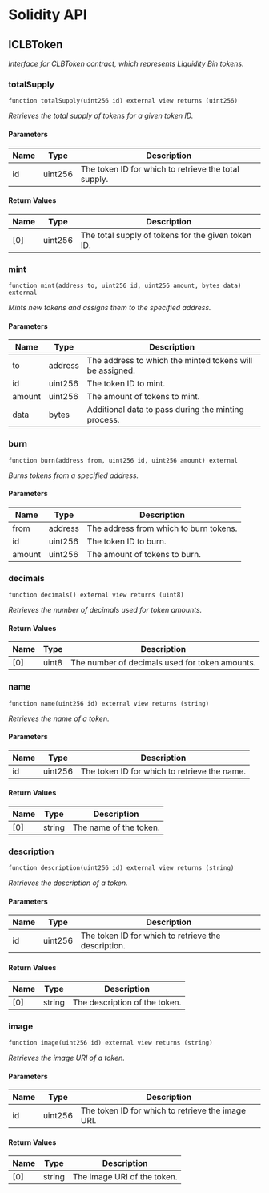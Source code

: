 # Solidity API

## ICLBToken

_Interface for CLBToken contract, which represents Liquidity Bin tokens._

### totalSupply

```solidity
function totalSupply(uint256 id) external view returns (uint256)
```

_Retrieves the total supply of tokens for a given token ID._

#### Parameters

| Name | Type | Description |
| ---- | ---- | ----------- |
| id | uint256 | The token ID for which to retrieve the total supply. |

#### Return Values

| Name | Type | Description |
| ---- | ---- | ----------- |
| [0] | uint256 | The total supply of tokens for the given token ID. |

### mint

```solidity
function mint(address to, uint256 id, uint256 amount, bytes data) external
```

_Mints new tokens and assigns them to the specified address._

#### Parameters

| Name | Type | Description |
| ---- | ---- | ----------- |
| to | address | The address to which the minted tokens will be assigned. |
| id | uint256 | The token ID to mint. |
| amount | uint256 | The amount of tokens to mint. |
| data | bytes | Additional data to pass during the minting process. |

### burn

```solidity
function burn(address from, uint256 id, uint256 amount) external
```

_Burns tokens from a specified address._

#### Parameters

| Name | Type | Description |
| ---- | ---- | ----------- |
| from | address | The address from which to burn tokens. |
| id | uint256 | The token ID to burn. |
| amount | uint256 | The amount of tokens to burn. |

### decimals

```solidity
function decimals() external view returns (uint8)
```

_Retrieves the number of decimals used for token amounts._

#### Return Values

| Name | Type | Description |
| ---- | ---- | ----------- |
| [0] | uint8 | The number of decimals used for token amounts. |

### name

```solidity
function name(uint256 id) external view returns (string)
```

_Retrieves the name of a token._

#### Parameters

| Name | Type | Description |
| ---- | ---- | ----------- |
| id | uint256 | The token ID for which to retrieve the name. |

#### Return Values

| Name | Type | Description |
| ---- | ---- | ----------- |
| [0] | string | The name of the token. |

### description

```solidity
function description(uint256 id) external view returns (string)
```

_Retrieves the description of a token._

#### Parameters

| Name | Type | Description |
| ---- | ---- | ----------- |
| id | uint256 | The token ID for which to retrieve the description. |

#### Return Values

| Name | Type | Description |
| ---- | ---- | ----------- |
| [0] | string | The description of the token. |

### image

```solidity
function image(uint256 id) external view returns (string)
```

_Retrieves the image URI of a token._

#### Parameters

| Name | Type | Description |
| ---- | ---- | ----------- |
| id | uint256 | The token ID for which to retrieve the image URI. |

#### Return Values

| Name | Type | Description |
| ---- | ---- | ----------- |
| [0] | string | The image URI of the token. |

